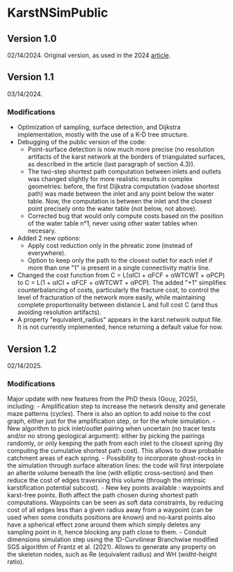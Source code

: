 # KarstNSimPublic

## Version 1.0

02/14/2024.
Original version, as used in the 2024 [article](https://doi.org/10.1016/j.jhydrol.2024.130878).

## Version 1.1

03/14/2024.

### Modifications

- Optimization of sampling, surface detection, and Dijkstra implementation, mostly with the use of a K-D tree structure.
- Debugging of the public version of the code:
  - Point-surface detection is now much more precise (no resolution artifacts of the karst network at the borders of triangulated surfaces, as described in the article (last paragraph of section 4.3)).
  - The two-step shortest path computation between inlets and outlets was changed slightly for more realistic results in complex geometries: before, the first Dijkstra computation (vadose shortest path) was made between the inlet and any point below the water table. Now, the computation is between the inlet and the closest point precisely onto the water table (not below, not above).
  - Corrected bug that would only compute costs based on the position of the water table n°1, never using other water tables when necesary.
- Added 2 new options:
  - Apply cost reduction only in the phreatic zone (instead of everywhere).
  - Option to keep only the path to the closest outlet for each inlet if more than one "1" is present in a single connectivity matrix line.
- Changed the cost function from C = L(αICI + αFCF + αWTCWT + αPCP) to C = L(1 + αICI + αFCF + αWTCWT + αPCP). The added "+1" simplifies counterbalancing of costs, particularly the fracture cost, to control the level of fracturation of the network more easily, while maintaining complete proportionality between distance L and full cost C (and thus avoiding resolution artifacts).
- A property "equivalent_radius" appears in the karst network output file. It is not currently implemented, hence returning a default value for now.

## Version 1.2

02/14/2025.

### Modifications

Major update with new features from the PhD thesis (Gouy, 2025), including:
	- Amplification step to increase the network density and generate maze patterns (cycles). There is also an option to add noise to the cost graph, either just for the amplification step, or for the whole simulation.
	- New algorithm to pick inlet/outlet pairing when uncertain (no tracer tests and/or no strong geological argument): either by picking the pairings randomly, or only keeping the path from each inlet to the closest spring (by computing the cumulative shortest path cost). This allows to draw probable catchment areas of each spring.
	- Possibility to incorporate ghost-rocks in the simulation through surface alteration lines: the code will first interpolate an alterite volume beneath the line (with elliptic cross-section) and then reduce the cost of edges traversing this volume (through the intrinsic karstification potential subcost).
	- New key points available : waypoints and karst-free points. Both affect the path chosen during shortest path computations. Waypoints can be seen as soft data constraints, by reducing cost of all edges less than a given radius away from a waypoint (can be used when some conduits positions are known) and no-karst points also have a spherical effect zone around them which simply deletes any sampling point in it, hence blocking any path close to them.
	- Conduit dimensions simulation step using the 1D-Curvilinear Branchwise modified SGS algorithm of Frantz et al. (2021). Allows to generate any property on the skeleton nodes, such as Re (equivalent radius) and WH (widht-height ratio).
